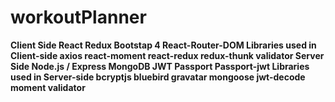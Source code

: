 ﻿# workoutPlanner
 
 
<strong>Client Side<strong>
 React
 Redux
 Bootstap 4
 React-Router-DOM
Libraries used in Client-side
 axios
 react-moment
 react-redux
 redux-thunk
 validator
Server Side
 Node.js / Express
 MongoDB
 JWT
 Passport
 Passport-jwt
Libraries used in Server-side
 bcryptjs
 bluebird
 gravatar
 mongoose
 jwt-decode
 moment
 validator
